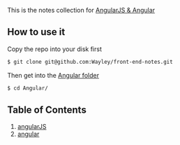 This is the notes collection for [AngularJS & Angular]()

## How to use it

Copy the repo into your disk first

```bash
$ git clone git@github.com:Wayley/front-end-notes.git
```

Then get into the [Angular folder](https://github.com/Wayley/front-end-notes/tree/master/Angular)

```bash
$ cd Angular/
```

## Table of Contents

1. [angularJS](https://github.com/Wayley/front-end-notes/tree/master/Angular/angularJS)
2. [angular](https://github.com/Wayley/front-end-notes/tree/master/Angular/angular)
